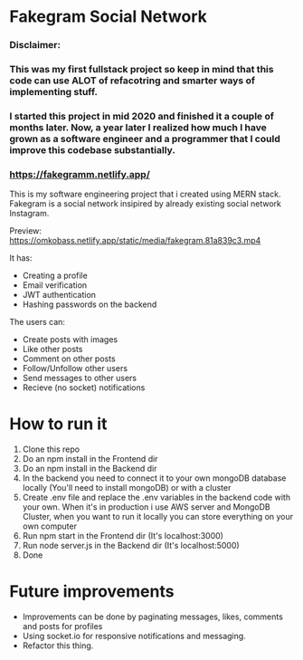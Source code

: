 # Fakegram Social Network

### Disclaimer:
### This was my first fullstack project so keep in mind that this code can use ALOT of refacotring and smarter ways of implementing stuff.
### I started this project in mid 2020 and finished it a couple of months later. Now, a year later I realized how much I have grown as a software engineer and a programmer that I could improve this codebase substantially.  

### https://fakegramm.netlify.app/

This is my software engineering project that i created using MERN stack.
Fakegram is a social network insipired by already existing social network Instagram.

Preview: https://omkobass.netlify.app/static/media/fakegram.81a839c3.mp4

It has:
- Creating a profile
- Email verification
- JWT authentication
- Hashing passwords on the backend

The users can:
- Create posts with images
- Like other posts
- Comment on other posts
- Follow/Unfollow other users
- Send messages to other users
- Recieve (no socket) notifications

# How to run it

1. Clone this repo
2. Do an npm install in the Frontend dir
3. Do an npm install in the Backend dir
4. In the backend you need to connect it to your own mongoDB database locally (You'll need to install mongoDB) or with a cluster
5. Create .env file and replace the .env variables in the backend code with your own. When it's in production i use AWS server and MongoDB Cluster, when you want to run it locally you can store everything on your own computer
6. Run npm start in the Frontend dir (It's localhost:3000)
7. Run node server.js in the Backend dir (It's localhost:5000)
8. Done

# Future improvements
- Improvements can be done by paginating messages, likes, comments and posts for profiles
- Using socket.io for responsive notifications and messaging.
- Refactor this thing. 
